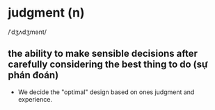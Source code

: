 # judgment (n)

/ˈdʒʌdʒmənt/

## the ability to make sensible decisions after carefully considering the best thing to do (sự phán đoán)

- We decide the "optimal" design based on ones judgment and experience.